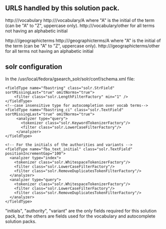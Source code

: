 URLS handled by this solution pack.
-----------------------------------
http://<serverurl>/vocabulary
http://<serverurl>/vocabulary/A
    where "A" is the initial of the term (can be "A" to "Z", uppercase only).
http://<serverurl>/vocabulary/other
    for all terms not having an alphabetic initial


http://<serverurl>/geographicterms
http://<serverurl>/geographicterms/A
    where "A" is the initial of the term (can be "A" to "Z", uppercase only).
http://<serverurl>/geographicterms/other
    for all terms not having an alphabetic initial


solr configuration
------------------

In the /usr/local/fedora/gsearch_solr/solr/conf/schema.xml file:

    <fieldType name="fbastring" class="solr.StrField" sortMissingLast="true" omitNorms="true">
        <filter class="solr.LengthFilterFactory" min="1" />
    </fieldType>
    <!--case insensitive type for autocompletion over vocab terms-->
    <fieldType name="fbastring_ci" class="solr.TextField" sortMissingLast="true" omitNorms="true">
         <analyzer type="query">
           <tokenizer class="solr.KeywordTokenizerFactory"/>
           <filter class="solr.LowerCaseFilterFactory"/>
         </analyzer>
    </fieldType>

    <!-- For the initials of the authorities and variants -->
    <fieldType name="fba_text_initial" class="solr.TextField" positionIncrementGap="100">
      <analyzer type="index">
        <tokenizer class="solr.WhitespaceTokenizerFactory"/>
        <filter class="solr.LowerCaseFilterFactory"/>
        <filter class="solr.RemoveDuplicatesTokenFilterFactory"/>
      </analyzer>
      <analyzer type="query">
        <tokenizer class="solr.WhitespaceTokenizerFactory"/>
        <filter class="solr.LowerCaseFilterFactory"/>
        <filter class="solr.RemoveDuplicatesTokenFilterFactory"/>
      </analyzer>
    </fieldType>


   <field name="mads.identifier" type="text" indexed="true" stored="true"/>
   <field name="mads.authority" type="fbastring" indexed="true" stored="true"/>
   <field name="mads.variant" type="fbastring" indexed="true" stored="true"/>
   <field name="mads.authorityCI" type="fbastring_ci" indexed="true" stored="true"/>
   <field name="mads.broader" type="fbastring" indexed="true" stored="true" multiValued="true"/>
   <field name="mads.narrower" type="fbastring" indexed="true" stored="true" multiValued="true"/>
   <field name="mads.related" type="fbastring" indexed="true" stored="true" multiValued="true"/>
   <field name="mads.usefor" type="fbastring" indexed="true" stored="true" multiValued="true"/>
   <field name="mads.useinstead" type="fbastring" indexed="true" stored="true" multiValued="true"/>
   <field name="mads.hasgeographicfeature" type="fbastring" indexed="true" stored="true" multiValued="true"/>
   <field name="mads.isgeographicfeatureof" type="fbastring" indexed="true" stored="true" multiValued="true"/>
   <field name="mads.initials" type="fba_text_initial" indexed="true" stored="true" multiValued="true"/>

"initials", "authority", "variant" are the only fields required for this solution
pack, but the others are fields used for the vocabulary and autocomplete solution packs.
